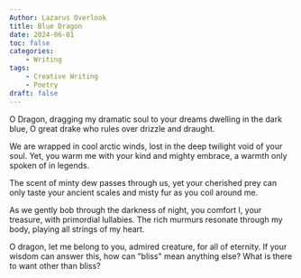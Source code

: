 ```yaml
---
Author: Lazarus Overlook
title: Blue Dragon
date: 2024-06-01
toc: false
categories:
    - Writing
tags:
    - Creative Writing
    - Poetry
draft: false
---
```

O Dragon, dragging my dramatic soul to your dreams dwelling in the dark blue, O great drake who rules over drizzle and draught.

We are wrapped in cool arctic winds, lost in the deep twilight void of your soul. Yet, you warm me with your kind and mighty embrace, a warmth only spoken of in legends.

The scent of minty dew passes through us, yet your cherished prey can only taste your ancient scales and misty fur as you coil around me.

As we gently bob through the darkness of night, you comfort I, your treasure, with primordial lullabies. The rich murmurs resonate through my body, playing all strings of my heart.

O dragon, let me belong to you, admired creature, for all of eternity. If your wisdom can answer this, how can "bliss" mean anything else? What is there to want other than bliss?
